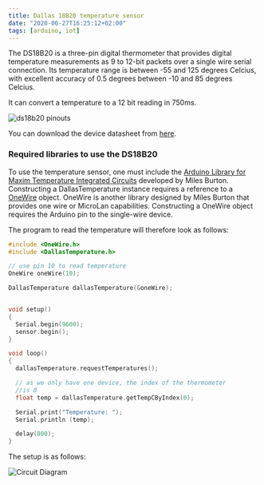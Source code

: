 ```yaml
---
title: Dallas 18B20 temperature sensor
date: "2020-06-27T16:25:12+02:00"
tags: [arduino, iot]
---
```


The DS18B20 is a three-pin digital thermometer that provides digital temperature measurements as 9 to 12-bit packets over a single wire serial connection. Its temperature range is between -55 and 125 degrees Celcius, with excellent accuracy of 0.5 degrees between -10 and 85 degrees Celcius.

It can convert a temperature to a 12 bit reading in 750ms.

![ds18b20 pinouts](/post/img/ds18b20_pinouts.jpeg)


You can download the device datasheet from [here](https://datasheets.maximintegrated.com/en/ds/DS18B20.pdf).

### Required libraries to use the DS18B20

To use the temperature sensor, one must include the [Arduino Library for Maxim Temperature Integrated Circuits](https://github.com/milesburton/Arduino-Temperature-Control-Library) developed by Miles Burton. Constructing a DallasTemperature instance requires a reference to a [OneWire](https://playground.arduino.cc/Learning/OneWire/) object. OneWire is another library designed by Miles Burton that provides one wire or MicroLan capabilities. Constructing a OneWire object requires the Arduino pin to the single-wire device.

The program to read the temperature will therefore look as follows:

``` C
#include <OneWire.h>
#include <DallasTemperature.h>

// use pin 10 to read temperature
OneWire oneWire(10);

DallasTemperature dallasTemperature(&oneWire);


void setup()
{
  Serial.begin(9600);
  sensor.begin();
}

void loop()
{
  dallasTemperature.requestTemperatures();

  // as we only have one device, the index of the thermometer
  //is 0
  float temp = dallasTemperature.getTempCByIndex(0);

  Serial.print("Temperature: ");
  Serial.println (temp);

  delay(800);
}
```


The setup is as follows:

![Circuit Diagram](/post/img/iot_Dallas18B20_diagram.jpg)